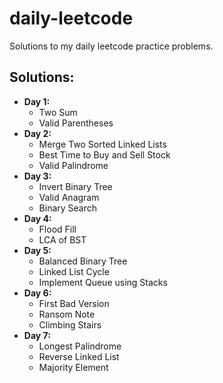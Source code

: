 # daily-leetcode
Solutions to my daily leetcode practice problems.

## Solutions:
- **Day 1:**
  - Two Sum
  - Valid Parentheses
- **Day 2:**
  - Merge Two Sorted Linked Lists
  - Best Time to Buy and Sell Stock
  - Valid Palindrome
- **Day 3:**
  - Invert Binary Tree
  - Valid Anagram
  - Binary Search
- **Day 4:**
  - Flood Fill
  - LCA of BST
- **Day 5:**
  - Balanced Binary Tree
  - Linked List Cycle
  - Implement Queue using Stacks
- **Day 6:**
  - First Bad Version
  - Ransom Note
  - Climbing Stairs
- **Day 7:**
  - Longest Palindrome
  - Reverse Linked List
  - Majority Element
